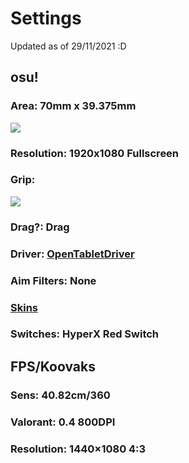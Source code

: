 # Settings
Updated as of 29/11/2021 :D
## osu!
### Area: 70mm x 39.375mm
![](https://i.imgur.com/eVMkVOE.png)
### Resolution: 1920x1080 Fullscreen
### Grip:
![](https://i.imgur.com/Ls8JD4I.png)
### Drag?: Drag
### Driver: [OpenTabletDriver](https://github.com/OpenTabletDriver/OpenTabletDriver)
### Aim Filters: None
### [Skins](skins.md)
### Switches: HyperX Red Switch

## FPS/Koovaks
### Sens: 40.82cm/360
### Valorant: 0.4 800DPI
### Resolution: 1440×1080 4:3

